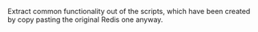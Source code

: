 Extract common functionality out of the scripts, which have been created by 
copy pasting the original Redis one anyway.
